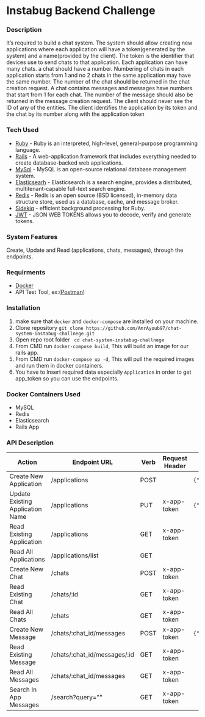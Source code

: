 # Instabug Backend Challenge

### Description
It’s required to build a chat system. The system should allow creating new applications where
each application will have a token(generated by the system) and a name(provided by the client).
The token is the identifier that devices use to send chats to that application.
Each application can have many chats. a chat should have a number. Numbering of chats in
each application starts from 1 and no 2 chats in the same application may have the same
number. The number of the chat should be returned in the chat creation request. A chat
contains messages and messages have numbers that start from 1 for each chat. The number of
the message should also be returned in the message creation request. The client should never
see the ID of any of the entities. The client identifies the application by its token and the chat by
its number along with the application token

### Tech Used
* [Ruby](https://www.ruby-lang.org/en/) - Ruby is an interpreted, high-level, general-purpose programming language.
* [Rails](https://rubyonrails.org/) - A web-application framework that includes everything needed to create database-backed web applications.
* [MySql](https://www.mysql.com/) - MySQL is an open-source relational database management system.
* [Elasticsearh](https://www.elastic.co/) - Elasticsearch is a search engine, provides a distributed, multitenant-capable full-text search engine.
* [Redis](https://redis.io/) - Redis is an open source (BSD licensed), in-memory data structure store, used as a database, cache, and message broker.
* [Sidekiq](https://sidekiq.org/) - efficient background processing for Ruby.
* [JWT](https://jwt.io/) - JSON WEB TOKENS allows you to decode, verify and generate tokens.

### System Features
Create, Update and Read (applications, chats, messages), through the endpoints.

### Requirments
* [Docker](https://www.docker.com/)
* API Test Tool, ex:([Postman](https://www.postman.com/))

### Installation
1. make sure that ```docker``` and ```docker-compose``` are installed on your machine.
2. Clone repository ```git clone https://github.com/AmrAyoub97/chat-system-instabug-challnege.git```
3. Open repo root folder ``` cd chat-system-instabug-challnege```
4. From CMD run ```docker-compose build```, This will build an image for our rails app.
5. From CMD run ```docker-compose up -d```, This will pull the required images and run them in docker containers.
6. You have to Insert required data especially ```Application``` in order to get app_token so you can use the endpoints.

### Docker Containers Used
* MySQL
* Redis
* Elasticsearch
* Rails App

### API Description
| Action | Endpoint URL | Verb | Request Header | Request Body | Response |
| ------ | ------------ | ---- | -------------- | ------------ | -------- |
| Create New Application|/applications |POST||```{"name":"app_name"}```|```{"app_token":"***"}```|
| Update Existing Application Name|/applications|PUT|x-app-token|```{"name":"app_name"}```|```{"app_token":"***"}```|
| Read Existing Application |/applications|GET|x-app-token||```{"application":"{}"}```|
| Read All Applications | /applications/list |GET|||```[{},{}]```|
| Create New Chat| /chats |POST|x-app-token||```{"chat_number":"***"}```|
| Read Existing Chat|  /chats/:id |GET|x-app-token||```{"chat_number":"","messages_count":""}```|
| Read All Chats |/chats |GET|x-app-token||```[{"chat_number":"","messages_count":""}]```|
| Create New Message|/chats/:chat_id/messages|POST|x-app-token|```{"body:"***"}```|```{"message_number":""}```|
| Read Existing Message|/chats/:chat_id/messages/:id|GET|x-app-token||```{"message_number":"","body":""}```|
| Read All Messages |/chats/:chat_id/messages|GET|x-app-token||```[{"message_number":"","body":""}]```|
| Search In App Messages |/search?query=""|GET|x-app-token||```[{"chat_number":"","message_number":"","body":""}]```|

